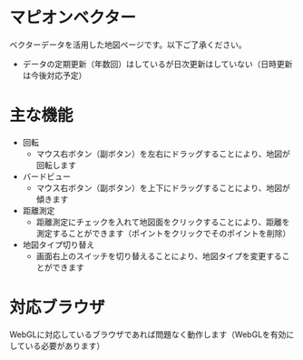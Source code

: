 マピオンベクター
==========
ベクターデータを活用した地図ページです。以下ご了承ください。

- データの定期更新（年数回）はしているが日次更新はしていない（日時更新は今後対応予定）

主な機能
==========
- 回転
  - マウス右ボタン（副ボタン）を左右にドラッグすることにより、地図が回転します
- バードビュー
  - マウス右ボタン（副ボタン）を上下にドラッグすることにより、地図が傾きます
- 距離測定
  - 距離測定にチェックを入れて地図面をクリックすることにより、距離を測定することができます（ポイントをクリックでそのポイントを削除）
- 地図タイプ切り替え
  - 画面右上のスイッチを切り替えることにより、地図タイプを変更することができます

対応ブラウザ
==========
WebGLに対応しているブラウザであれば問題なく動作します（WebGLを有効にしている必要があります）
